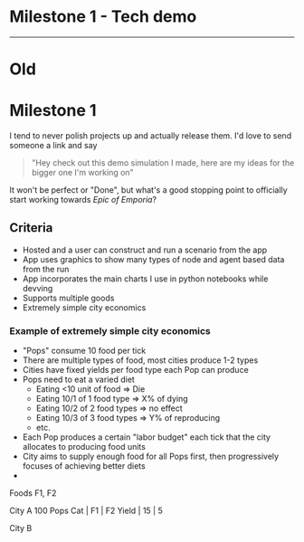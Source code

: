 # Milestone 1 - Tech demo 




-----------
# Old


# Milestone 1

I tend to never polish projects up and actually release them.
I'd love to send someone a link and say

> "Hey check out this demo simulation I made,
> here are my ideas for the bigger one I'm working on"

It won't be perfect or "Done", but what's a good stopping point to officially start working towards
_Epic of Emporia_?

## Criteria

- Hosted and a user can construct and run a scenario from the app
- App uses graphics to show many types of node and agent based data from the run
- App incorporates the main charts I use in python notebooks while devving
- Supports multiple goods
- Extremely simple city economics

### Example of extremely simple city economics

- "Pops" consume 10 food per tick
- There are multiple types of food, most cities produce 1-2 types
- Cities have fixed yields per food type each Pop can produce
- Pops need to eat a varied diet
  - Eating <10 unit of food => Die
  - Eating 10/1 of 1 food type => X% of dying
  - Eating 10/2 of 2 food types => no effect
  - Eating 10/3 of 3 food types => Y% of reproducing
  - etc.
- Each Pop produces a certain "labor budget" each tick that the city allocates to
  producing food units
- City aims to supply enough food for all Pops first, then progressively focuses of achieving better diets
-

Foods F1, F2

City A
100 Pops
Cat   | F1 | F2
Yield | 15 | 5


City B
